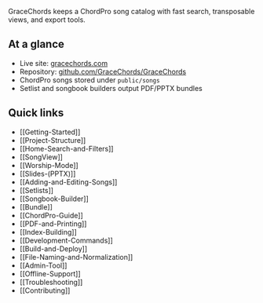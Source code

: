 GraceChords keeps a ChordPro song catalog with fast search, transposable views, and export tools.

## At a glance
- Live site: [gracechords.com](https://gracechords.com)
- Repository: [github.com/GraceChords/GraceChords](https://github.com/GraceChords/GraceChords)
- ChordPro songs stored under `public/songs`
- Setlist and songbook builders output PDF/PPTX bundles

## Quick links
- [[Getting-Started]]
- [[Project-Structure]]
- [[Home-Search-and-Filters]]
- [[SongView]]
- [[Worship-Mode]]
- [[Slides-(PPTX)]]
- [[Adding-and-Editing-Songs]]
- [[Setlists]]
- [[Songbook-Builder]]
- [[Bundle]]
- [[ChordPro-Guide]]
- [[PDF-and-Printing]]
- [[Index-Building]]
- [[Development-Commands]]
- [[Build-and-Deploy]]
- [[File-Naming-and-Normalization]]
- [[Admin-Tool]]
- [[Offline-Support]]
- [[Troubleshooting]]
- [[Contributing]]
